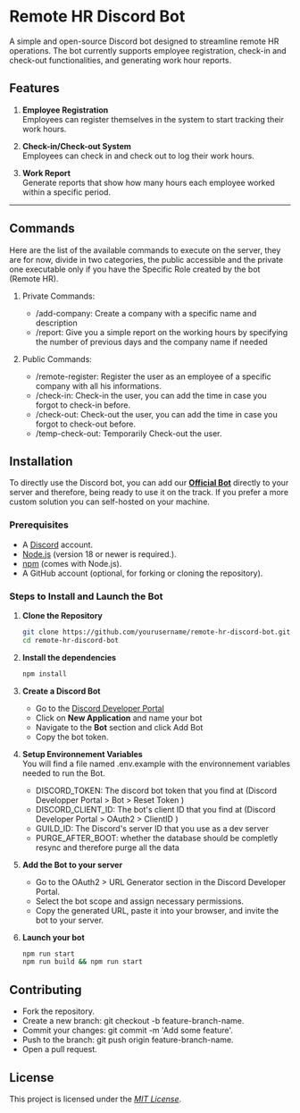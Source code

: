 # Remote HR Discord Bot

A simple and open-source Discord bot designed to streamline remote HR operations. The bot currently supports employee registration, check-in and check-out functionalities, and generating work hour reports.

## Features

1. **Employee Registration**  
   Employees can register themselves in the system to start tracking their work hours.

2. **Check-in/Check-out System**  
   Employees can check in and check out to log their work hours.

3. **Work Report**  
   Generate reports that show how many hours each employee worked within a specific period.

---
## Commands
Here are the list of the available commands to execute on the server, they are for now, divide in two categories, the public accessible and the private one executable only if you have the Specific Role created by the bot (Remote HR).
1. Private Commands:
    - /add-company: Create a company with a specific name and description
    - /report: Give you a simple report on the working hours by specifying the number of previous days and the company name if needed

1. Public Commands:
    - /remote-register: Register the user as an employee of a specific company with all his informations.
    - /check-in: Check-in the user, you can add the time in case you forgot to check-in before.
    - /check-out: Check-out the user, you can add the time in case you forgot to check-out before.
    - /temp-check-out: Temporarily Check-out the user. 



## Installation
To directly use the Discord bot, you can add our [**Official Bot**](https://discord.com) directly to your server and therefore, being ready to use it on the track.
If you prefer a more custom solution you can self-hosted on your machine.

### Prerequisites

- A [Discord](https://discord.com/) account.
- [Node.js](https://nodejs.org/) (version 18 or newer is required.).
- [npm](https://www.npmjs.com/) (comes with Node.js).
- A GitHub account (optional, for forking or cloning the repository).

### Steps to Install and Launch the Bot

1. **Clone the Repository**  
   ```bash
   git clone https://github.com/yourusername/remote-hr-discord-bot.git
   cd remote-hr-discord-bot
2. **Install the dependencies**  
   ```bash
   npm install
3. **Create a Discord Bot**  
    - Go to the [Discord Developer Portal](https://discord.com/developers/applications)
    - Click on **New Application** and name your bot 
    - Navigate to the **Bot** section and click Add Bot
    - Copy the bot token.

4. **Setup Environnement Variables**  
You will find a file named .env.example with the environnement variables needed to run the Bot.
    - DISCORD_TOKEN: The discord bot token that you find at (Discord Developper Portal > Bot > Reset Token )
    - DISCORD_CLIENT_ID: The bot's client ID that you find at (Discord Developer Portal > OAuth2 > ClientID )
    - GUILD_ID: The Discord's server ID that you use as a dev server
    - PURGE_AFTER_BOOT: whether the database should be completly resync and therefore purge all the data

5. **Add the Bot to your server**  
    - Go to the OAuth2 > URL Generator section in the Discord Developer Portal.
    - Select the bot scope and assign necessary permissions.
    - Copy the generated URL, paste it into your browser, and invite the bot to your server.

6. **Launch your bot**
    ```bash
    npm run start
    npm run build && npm run start
    
## Contributing
- Fork the repository.
- Create a new branch: git checkout -b feature-branch-name.
- Commit your changes: git commit -m 'Add some feature'.
- Push to the branch: git push origin feature-branch-name.
- Open a pull request.

## License
This project is licensed under the [*MIT License*](https://opensource.org/license/MIT).


